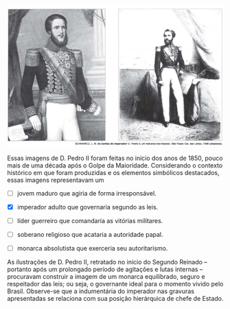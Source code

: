 

![](029b7444-b179-55ca-0737-5f8210bf1385.png)

Essas imagens de D. Pedro II foram feitas no início dos anos de 1850, pouco mais de uma década após o Golpe da Maioridade. Considerando o contexto histórico em que foram produzidas e os elementos simbólicos destacados, essas imagens representavam um



- [ ] jovem maduro que agiria de forma irresponsável.
- [x] imperador adulto que governaria segundo as leis.
- [ ] líder guerreiro que comandaria as vitórias militares.
- [ ] soberano religioso que acataria a autoridade papal.
- [ ] monarca absolutista que exerceria seu autoritarismo.


As ilustrações de D. Pedro II, retratado no início do Segundo Reinado – portanto após um prolongado período de agitações e lutas internas – procuravam construir a imagem de um monarca equilibrado, seguro e respeitador das leis; ou seja, o governante ideal para o momento vivido pelo Brasil. Observe-se que a indumentária do imperador nas gravuras apresentadas se relaciona com sua posição hierárquica de chefe de Estado.
